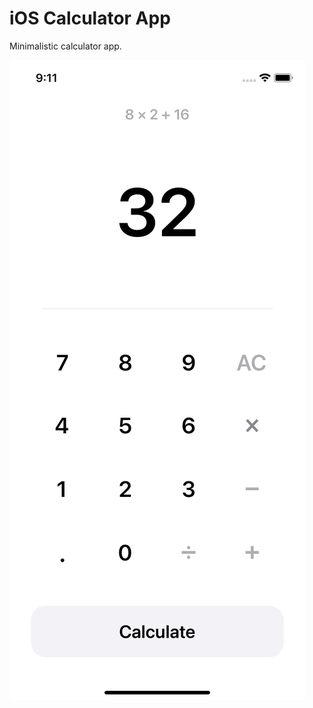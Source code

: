 # iOS  Calculator App
Minimalistic calculator app.

![Preview](https://github.com/imjaked/Calculator-App/blob/main/Preview.png)
